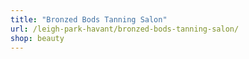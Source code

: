 ```yaml
---
title: "Bronzed Bods Tanning Salon"
url: /leigh-park-havant/bronzed-bods-tanning-salon/
shop: beauty
---
```

